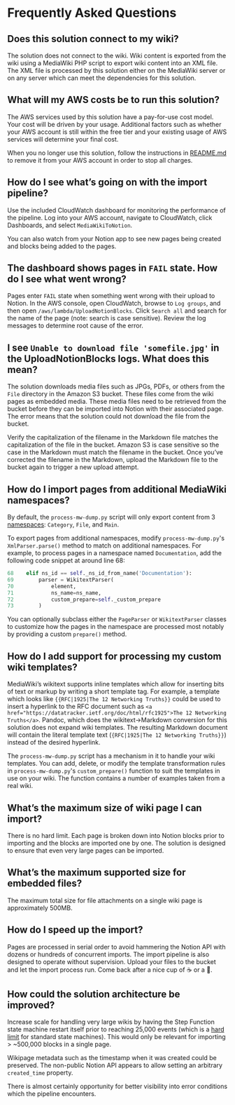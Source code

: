 # Frequently Asked Questions

## Does this solution connect to my wiki?

The solution does not connect to the wiki. Wiki content is exported from the wiki using a MediaWiki PHP script to export wiki content into an XML file. The XML file is processed by this solution either on the MediaWiki server or on any server which can meet the dependencies for this solution.

## What will my AWS costs be to run this solution?

The AWS services used by this solution have a pay-for-use cost model. Your cost will be driven by your usage. Additional factors such as whether your AWS account is still within the free tier and your existing usage of AWS services will determine your final cost.

When you no longer use this solution, follow the instructions in [README.md](README.md) to remove it from your AWS account in order to stop all charges.


## How do I see what’s going on with the import pipeline?

Use the included CloudWatch dashboard for monitoring the performance of the pipeline. Log into your AWS account, navigate to CloudWatch, click Dashboards, and select `MediaWikiToNotion`.

You can also watch from your Notion app to see new pages being created and blocks being added to the pages.

## The dashboard shows pages in `FAIL` state. How do I see what went wrong?

Pages enter `FAIL` state when something went wrong with their upload to Notion. In the AWS console, open CloudWatch, browse to `Log groups`, and then open `/aws/lambda/UploadNotionBlocks`. Click `Search all` and search for the name of the page (note: search is case sensitive). Review the log messages to determine root cause of the error.

## I see `Unable to download file 'somefile.jpg'` in the UploadNotionBlocks logs. What does this mean?

The solution downloads media files such as JPGs, PDFs, or others from the `File` directory in the Amazon S3 bucket. These files come from the wiki pages as embedded media. These media files need to be retrieved from the bucket before they can be imported into Notion with their associated page. The error means that the solution could not download the file from the bucket.

Verify the capitalization of the filename in the Markdown file matches the capitalization of the file in the bucket. Amazon S3 is case sensitive so the case in the Markdown must match the filename in the bucket. Once you’ve corrected the filename in the Markdown, upload the Markdown file to the bucket again to trigger a new upload attempt.


## How do I import pages from additional MediaWiki namespaces?

By default, the `process-mw-dump.py` script will only export content from 3 [namespaces](https://www.mediawiki.org/wiki/Help:Namespaces): `Category`, `File`, and `Main`.

To export pages from additional namespaces, modify `process-mw-dump.py`'s `XmlParser.parse()` method to match on additional namespaces. For example, to process pages in a namespace named `Documentation`, add the following code snippet at around line 68:

```python
68    elif ns_id == self._ns_id_from_name('Documentation'):
69        parser = WikitextParser(
70	          element,
71	          ns_name=ns_name,
72            custom_prepare=self._custom_prepare
73        )
```

You can optionally subclass either the `PageParser` or `WikitextParser` classes to customize how the pages in the namespace are processed most notably by providing a custom `prepare()` method.

## How do I add support for processing my custom wiki templates?

MediaWiki’s wikitext supports inline templates which allow for inserting bits of text or markup by  writing a short template tag. For example, a template which looks like `{{RFC|1925|The 12 Networking Truths}}` could be used to insert a hyperlink to the RFC document such as `<a href="https://datatracker.ietf.org/doc/html/rfc1925">The 12 Networking Truths</a>`. Pandoc, which does the wikitext→Markdown conversion for this solution does not expand wiki templates. The resulting Markdown document will contain the literal template text (`{RFC|1925|The 12 Networking Truths}}`) instead of the desired hyperlink.

The `process-mw-dump.py` script has a mechanism in it to handle your wiki templates. You can add, delete, or modify the template transformation rules in `process-mw-dump.py`'s `custom_prepare()` function to suit the templates in use on your wiki. The function contains a number of examples taken from a real wiki.

## What’s the maximum size of wiki page I can import?

There is no hard limit. Each page is broken down into Notion blocks prior to importing and the blocks are imported one by one. The solution is designed to ensure that even very large pages can be imported.

## What’s the maximum supported size for embedded files?

The maximum total size for file attachments on a single wiki page is approximately 500MB.

## How do I speed up the import?

Pages are processed in serial order to avoid hammering the Notion API with dozens or hundreds of concurrent imports. The import pipeline is also designed to operate without supervision. Upload your files to the bucket and let the import process run. Come back after a nice cup of ☕ or a 🏃.

## How could the solution architecture be improved?

Increase scale for handling very large wikis by having the Step Function state machine restart itself prior to reaching 25,000 events (which is a [hard limit](https://docs.aws.amazon.com/step-functions/latest/dg/limits-overview.html#service-limits-state-machine-executions) for standard state machines). This would only be relevant for importing > ~500,000 blocks in a single page.

Wikipage metadata such as the timestamp when it was created could be preserved. The non-public Notion API appears to allow setting an arbitrary `created_time` property.

There is almost certainly opportunity for better visibility into error conditions which the pipeline encounters.

